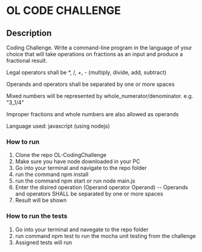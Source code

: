 # OL CODE CHALLENGE
## Description 
Coding Challenge. Write a command-line program in the language of your choice that will take operations on fractions as an input and produce a fractional result.

Legal operators shall be *, /, +, - (multiply, divide, add, subtract)

Operands and operators shall be separated by one or more spaces

Mixed numbers will be represented by whole_numerator/denominator. e.g. "3_1/4"

Improper fractions and whole numbers are also allowed as operands

Language used: javascript (using nodejs) 

### How to run
1. Clone the repo OL-CodingChallenge
2. Make sure you have node downloaded in your PC
3. Go into your terminal and navigate to the repo folder
4. run the command npm install
5. run the command npm start or run node main.js
6. Enter the disired operation (Operand operator Operand) -- Operands and operators SHALL be separated by one or more spaces
7. Result will be shown

### How to run the tests
1. Go into your terminal and navegate to the repo folder
2. run command npm test to run the mocha unit testing from the challenge
3. Assigned tests will run
